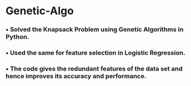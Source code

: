 # Genetic-Algo
### • Solved the Knapsack Problem using Genetic Algorithms in Python.
### • Used the same for feature selection in Logistic Regression.
### • The code gives the redundant features of the data set and hence improves its accuracy and performance.
